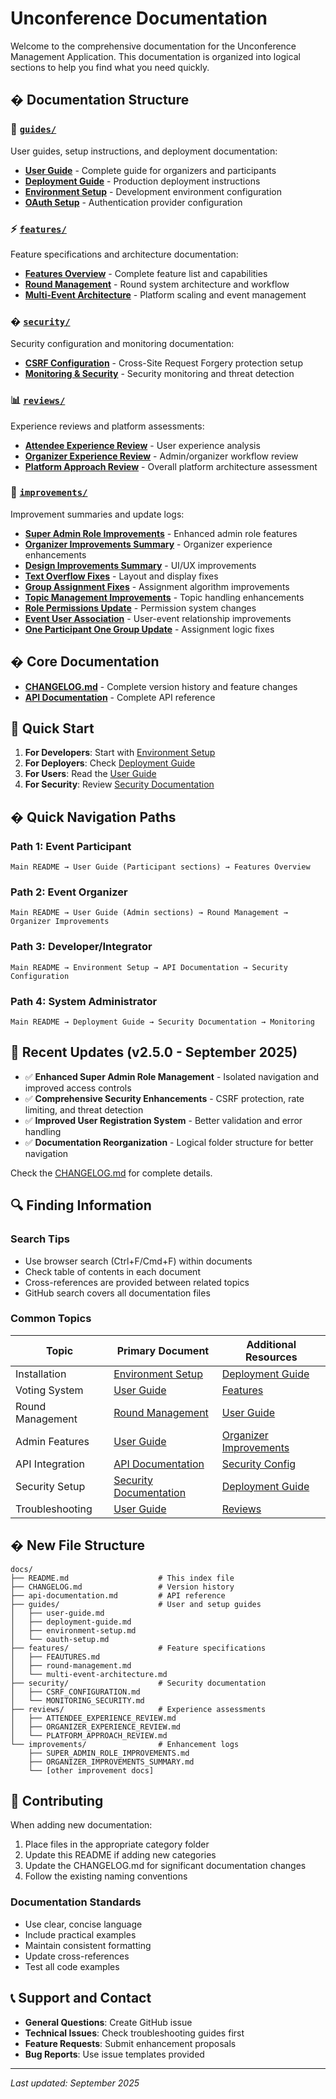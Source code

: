 # Unconference Documentation

Welcome to the comprehensive documentation for the Unconference Management Application. This documentation is organized into logical sections to help you find what you need quickly.

## � Documentation Structure

### 📖 [`guides/`](./guides/)
User guides, setup instructions, and deployment documentation:
- **[User Guide](./guides/user-guide.md)** - Complete guide for organizers and participants
- **[Deployment Guide](./guides/deployment-guide.md)** - Production deployment instructions
- **[Environment Setup](./guides/environment-setup.md)** - Development environment configuration
- **[OAuth Setup](./guides/oauth-setup.md)** - Authentication provider configuration

### ⚡ [`features/`](./features/)
Feature specifications and architecture documentation:
- **[Features Overview](./features/FEAUTURES.md)** - Complete feature list and capabilities
- **[Round Management](./features/round-management.md)** - Round system architecture and workflow
- **[Multi-Event Architecture](./features/multi-event-architecture.md)** - Platform scaling and event management

### � [`security/`](./security/)
Security configuration and monitoring documentation:
- **[CSRF Configuration](./security/CSRF_CONFIGURATION.md)** - Cross-Site Request Forgery protection setup
- **[Monitoring & Security](./security/MONITORING_SECURITY.md)** - Security monitoring and threat detection

### 📊 [`reviews/`](./reviews/)
Experience reviews and platform assessments:
- **[Attendee Experience Review](./reviews/ATTENDEE_EXPERIENCE_REVIEW.md)** - User experience analysis
- **[Organizer Experience Review](./reviews/ORGANIZER_EXPERIENCE_REVIEW.md)** - Admin/organizer workflow review
- **[Platform Approach Review](./reviews/PLATFORM_APPROACH_REVIEW.md)** - Overall platform architecture assessment

### 🚀 [`improvements/`](./improvements/)
Improvement summaries and update logs:
- **[Super Admin Role Improvements](./improvements/SUPER_ADMIN_ROLE_IMPROVEMENTS.md)** - Enhanced admin role features
- **[Organizer Improvements Summary](./improvements/ORGANIZER_IMPROVEMENTS_SUMMARY.md)** - Organizer experience enhancements
- **[Design Improvements Summary](./improvements/DESIGN_IMPROVEMENTS_SUMMARY.md)** - UI/UX improvements
- **[Text Overflow Fixes](./improvements/TEXT_OVERFLOW_FIXES.md)** - Layout and display fixes
- **[Group Assignment Fixes](./improvements/GROUP_ASSIGNMENT_FIXES.md)** - Assignment algorithm improvements
- **[Topic Management Improvements](./improvements/TOPIC_MANAGEMENT_AND_GROUP_VIEWING_IMPROVEMENTS.md)** - Topic handling enhancements
- **[Role Permissions Update](./improvements/ROLE_PERMISSIONS_UPDATE.md)** - Permission system changes
- **[Event User Association](./improvements/EVENT_USER_ASSOCIATION.md)** - User-event relationship improvements
- **[One Participant One Group Update](./improvements/ONE_PARTICIPANT_ONE_GROUP_UPDATE.md)** - Assignment logic fixes

## � Core Documentation

- **[CHANGELOG.md](./CHANGELOG.md)** - Complete version history and feature changes
- **[API Documentation](./api-documentation.md)** - Complete API reference

## 🎯 Quick Start

1. **For Developers**: Start with [Environment Setup](./guides/environment-setup.md)
2. **For Deployers**: Check [Deployment Guide](./guides/deployment-guide.md)
3. **For Users**: Read the [User Guide](./guides/user-guide.md)
4. **For Security**: Review [Security Documentation](./security/)

## � Quick Navigation Paths

### Path 1: Event Participant
```
Main README → User Guide (Participant sections) → Features Overview
```

### Path 2: Event Organizer
```
Main README → User Guide (Admin sections) → Round Management → Organizer Improvements
```

### Path 3: Developer/Integrator
```
Main README → Environment Setup → API Documentation → Security Configuration
```

### Path 4: System Administrator
```
Main README → Deployment Guide → Security Documentation → Monitoring
```

## 🔄 Recent Updates (v2.5.0 - September 2025)

- ✅ **Enhanced Super Admin Role Management** - Isolated navigation and improved access controls
- ✅ **Comprehensive Security Enhancements** - CSRF protection, rate limiting, and threat detection  
- ✅ **Improved User Registration System** - Better validation and error handling
- ✅ **Documentation Reorganization** - Logical folder structure for better navigation

Check the [CHANGELOG.md](./CHANGELOG.md) for complete details.

## 🔍 Finding Information

### Search Tips
- Use browser search (Ctrl+F/Cmd+F) within documents
- Check table of contents in each document
- Cross-references are provided between related topics
- GitHub search covers all documentation files

### Common Topics

| Topic | Primary Document | Additional Resources |
|-------|------------------|---------------------|
| Installation | [Environment Setup](./guides/environment-setup.md) | [Deployment Guide](./guides/deployment-guide.md) |
| Voting System | [User Guide](./guides/user-guide.md) | [Features](./features/FEAUTURES.md) |
| Round Management | [Round Management](./features/round-management.md) | [User Guide](./guides/user-guide.md) |
| Admin Features | [User Guide](./guides/user-guide.md) | [Organizer Improvements](./improvements/) |
| API Integration | [API Documentation](./api-documentation.md) | [Security Config](./security/) |
| Security Setup | [Security Documentation](./security/) | [Deployment Guide](./guides/deployment-guide.md) |
| Troubleshooting | [User Guide](./guides/user-guide.md) | [Reviews](./reviews/) |

## �️ New File Structure

```
docs/
├── README.md                    # This index file
├── CHANGELOG.md                 # Version history
├── api-documentation.md         # API reference
├── guides/                      # User and setup guides
│   ├── user-guide.md
│   ├── deployment-guide.md
│   ├── environment-setup.md
│   └── oauth-setup.md
├── features/                    # Feature specifications
│   ├── FEAUTURES.md
│   ├── round-management.md
│   └── multi-event-architecture.md
├── security/                    # Security documentation
│   ├── CSRF_CONFIGURATION.md
│   └── MONITORING_SECURITY.md
├── reviews/                     # Experience assessments
│   ├── ATTENDEE_EXPERIENCE_REVIEW.md
│   ├── ORGANIZER_EXPERIENCE_REVIEW.md
│   └── PLATFORM_APPROACH_REVIEW.md
└── improvements/                # Enhancement logs
    ├── SUPER_ADMIN_ROLE_IMPROVEMENTS.md
    ├── ORGANIZER_IMPROVEMENTS_SUMMARY.md
    └── [other improvement docs]
```

## 🤝 Contributing

When adding new documentation:
1. Place files in the appropriate category folder
2. Update this README if adding new categories
3. Update the CHANGELOG.md for significant documentation changes
4. Follow the existing naming conventions

### Documentation Standards
- Use clear, concise language
- Include practical examples
- Maintain consistent formatting
- Update cross-references
- Test all code examples

## 📞 Support and Contact

- **General Questions**: Create GitHub issue
- **Technical Issues**: Check troubleshooting guides first
- **Feature Requests**: Submit enhancement proposals
- **Bug Reports**: Use issue templates provided

---

*Last updated: September 2025*
